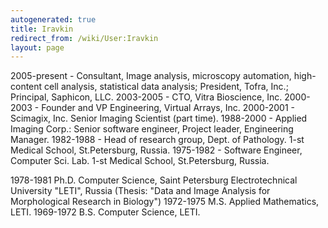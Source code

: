 ```yaml
---
autogenerated: true
title: Iravkin
redirect_from: /wiki/User:Iravkin
layout: page
---
```


2005-present - Consultant, Image analysis, microscopy automation,
high-content cell analysis, statistical data analysis; President, Tofra,
Inc.; Principal, Saphicon, LLC. 2003-2005 - CTO, Vitra Bioscience, Inc.
2000-2003 - Founder and VP Engineering, Virtual Arrays, Inc. 2000-2001 -
Scimagix, Inc. Senior Imaging Scientist (part time). 1988-2000 - Applied
Imaging Corp.: Senior software engineer, Project leader, Engineering
Manager. 1982-1988 - Head of research group, Dept. of Pathology. 1-st
Medical School, St.Petersburg, Russia. 1975-1982 - Software Engineer,
Computer Sci. Lab. 1-st Medical School, St.Petersburg, Russia.

1978-1981 Ph.D. Computer Science, Saint Petersburg Electrotechnical
University "LETI", Russia (Thesis: "Data and Image Analysis for
Morphological Research in Biology") 1972-1975 M.S. Applied Mathematics,
LETI. 1969-1972 B.S. Computer Science, LETI.
